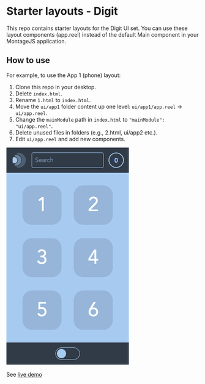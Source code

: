 # Starter layouts - Digit

This repo contains starter layouts for the Digit UI set. You can use these layout components (app.reel) instead of the default Main component in your MontageJS application. 

## How to use

For example, to use the App 1 (phone) layout:

1. Clone this repo in your desktop.
2. Delete `index.html`.
3. Rename `1.html` to `index.html`.
4. Move the `ui/app1` folder content up one level: `ui/app1/app.reel` -> `ui/app.reel`.
5. Change the `mainModule` path in `index.html` to `"mainModule": "ui/app.reel"`.
6. Delete unused files in folders (e.g., 2.html, ui/app2 etc.).
7. Edit `ui/app.reel` and add new components.

![phone layout](demo/phone.png)

See [live demo](http://simurai.github.io/digit-layout/)